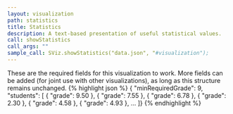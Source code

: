 ```yaml
---
layout: visualization
path: statistics
title: Statistics
description: A text-based presentation of useful statistical values.
call: showStatistics
call_args: ""
sample_call: SViz.showStatistics("data.json", "#visualization");
---
```


These are the required fields for this visualization to work. More fields can be added (for joint use with other visualizations), as long as this structure remains unchanged.
{% highlight json %}
{ "minRequiredGrade": 9,
  "students": [
	{ "grade": 9.50  },
	{ "grade": 7.55  },
	{ "grade": 6.78  },
	{ "grade": 2.30  },
	{ "grade": 4.58  },
	{ "grade": 4.93  },
 ...
]}
{% endhighlight %}